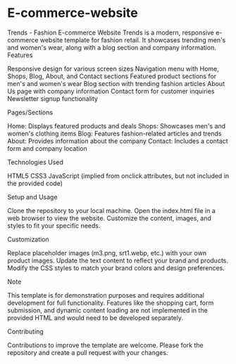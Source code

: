 # E-commerce-website

Trends - Fashion E-commerce Website
Trends is a modern, responsive e-commerce website template for fashion retail. It showcases trending men's and women's wear, along with a blog section and company information.
Features

Responsive design for various screen sizes
Navigation menu with Home, Shops, Blog, About, and Contact sections
Featured product sections for men's and women's wear
Blog section with trending fashion articles
About Us page with company information
Contact form for customer inquiries
Newsletter signup functionality

Pages/Sections

Home: Displays featured products and deals
Shops: Showcases men's and women's clothing items
Blog: Features fashion-related articles and trends
About: Provides information about the company
Contact: Includes a contact form and company location

Technologies Used

HTML5
CSS3
JavaScript (implied from onclick attributes, but not included in the provided code)

Setup and Usage

Clone the repository to your local machine.
Open the index.html file in a web browser to view the website.
Customize the content, images, and styles to fit your specific needs.

Customization

Replace placeholder images (m3.png, srt1.webp, etc.) with your own product images.
Update the text content to reflect your brand and products.
Modify the CSS styles to match your brand colors and design preferences.

Note

This template is for demonstration purposes and requires additional development for full functionality. Features like the shopping cart, form submission, and dynamic content loading are not implemented in the provided HTML and would need to be developed separately.

Contributing

Contributions to improve the template are welcome. Please fork the repository and create a pull request with your changes.
